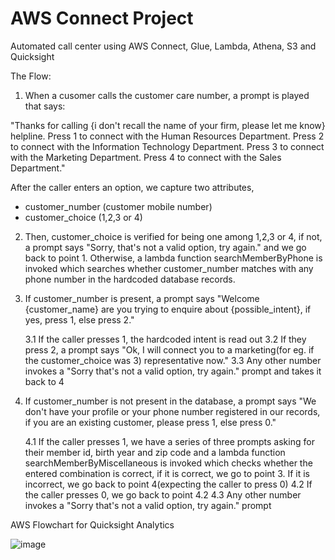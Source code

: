 # AWS Connect Project
Automated call center using AWS Connect, Glue, Lambda, Athena, S3 and Quicksight


The Flow:

1. When a cusomer calls the customer care number, a prompt is played that says:

"Thanks for calling {i don't recall the name of your firm, please let me know} helpline.
Press 1 to connect with the Human Resources Department.
Press 2 to connect with the Information Technology Department.
Press 3 to connect with the Marketing Department.
Press 4 to connect with the Sales Department."

After the caller enters an option, we capture two attributes,
- customer_number (customer mobile number)
- customer_choice (1,2,3 or 4) 

2. Then, customer_choice is verified for being one among 1,2,3 or 4, if not, a prompt says "Sorry, that's not a valid option, try again." and we go back to point 1. Otherwise, a lambda function searchMemberByPhone is invoked which searches whether customer_number matches with any phone number in the hardcoded database records.

3. If customer_number is present, a prompt says "Welcome {customer_name} are you trying to enquire about {possible_intent}, if yes, press 1, else press 2." 

	3.1 If the caller presses 1, the hardcoded intent is read out 
	3.2 If they press 2, a prompt says "Ok, I will connect you to a marketing(for eg. if the customer_choice was 3) representative now."
	3.3 Any other number invokes a "Sorry that's not a valid option, try again." prompt and takes 	it back to 4

4. If customer_number is not present in the database, a prompt says "We don't have your profile or your phone number registered in our records, if you are an existing customer, please press 1, else press 0." 

	4.1 If the caller presses 1, we have a series of three prompts asking for their member id, birth year and zip code and a lambda function searchMemberByMiscellaneous is invoked which checks whether the entered combination is correct, if it is correct, we go to point 3. If it is 		incorrect, we go back to point 4(expecting the caller to press 0)
	4.2 If the caller presses 0, we go back to point 4.2
	4.3 Any other number invokes a "Sorry that's not a valid option, try again." prompt
  

AWS Flowchart for Quicksight Analytics

![image](https://user-images.githubusercontent.com/62932933/219936837-e79e24b2-6870-4dbf-bc79-9c9a3055ee4b.png)
